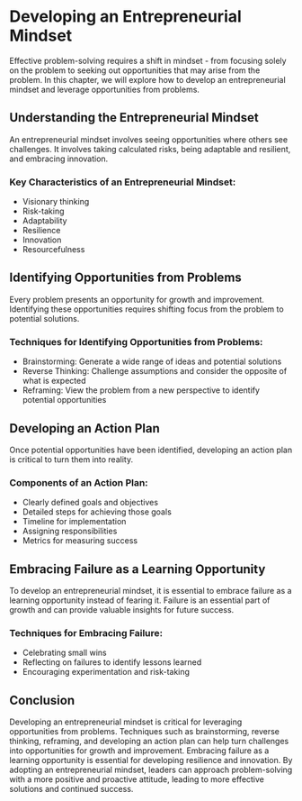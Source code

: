 Developing an Entrepreneurial Mindset
========================================================================================

Effective problem-solving requires a shift in mindset - from focusing solely on the problem to seeking out opportunities that may arise from the problem. In this chapter, we will explore how to develop an entrepreneurial mindset and leverage opportunities from problems.

Understanding the Entrepreneurial Mindset
-----------------------------------------

An entrepreneurial mindset involves seeing opportunities where others see challenges. It involves taking calculated risks, being adaptable and resilient, and embracing innovation.

### Key Characteristics of an Entrepreneurial Mindset:

* Visionary thinking
* Risk-taking
* Adaptability
* Resilience
* Innovation
* Resourcefulness

Identifying Opportunities from Problems
---------------------------------------

Every problem presents an opportunity for growth and improvement. Identifying these opportunities requires shifting focus from the problem to potential solutions.

### Techniques for Identifying Opportunities from Problems:

* Brainstorming: Generate a wide range of ideas and potential solutions
* Reverse Thinking: Challenge assumptions and consider the opposite of what is expected
* Reframing: View the problem from a new perspective to identify potential opportunities

Developing an Action Plan
-------------------------

Once potential opportunities have been identified, developing an action plan is critical to turn them into reality.

### Components of an Action Plan:

* Clearly defined goals and objectives
* Detailed steps for achieving those goals
* Timeline for implementation
* Assigning responsibilities
* Metrics for measuring success

Embracing Failure as a Learning Opportunity
-------------------------------------------

To develop an entrepreneurial mindset, it is essential to embrace failure as a learning opportunity instead of fearing it. Failure is an essential part of growth and can provide valuable insights for future success.

### Techniques for Embracing Failure:

* Celebrating small wins
* Reflecting on failures to identify lessons learned
* Encouraging experimentation and risk-taking

Conclusion
----------

Developing an entrepreneurial mindset is critical for leveraging opportunities from problems. Techniques such as brainstorming, reverse thinking, reframing, and developing an action plan can help turn challenges into opportunities for growth and improvement. Embracing failure as a learning opportunity is essential for developing resilience and innovation. By adopting an entrepreneurial mindset, leaders can approach problem-solving with a more positive and proactive attitude, leading to more effective solutions and continued success.
